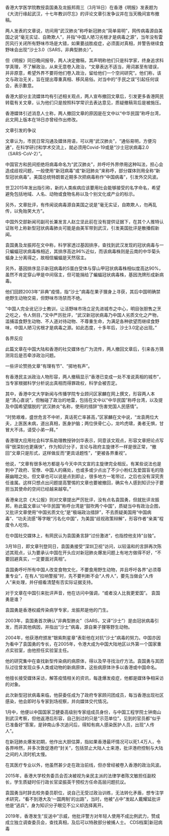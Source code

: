 

香港大学医学院教授袁国勇及龙振邦周三（3月18日）在香港《明报》发表题为《大流行缘起武汉，十七年教训尽忘》的评论文章引发争议并在当天晚间宣布撤稿。

两人发表的文章说，坊间用“武汉肺炎”称呼新冠肺炎“简单易明”，网传病毒源自美国之说“毫无实证、自欺欺人”，并指“中国人陋习劣根才是病毒之源”，当年没有雷厉风行关闭所有野味市场是大错，如果要战胜疫症，必须面对真相，并警告继续食野味会出现“沙士3.0（SARS，非典型肺炎）”。

但《明报》同日晚间报导，两人决定撤稿，其声明称他们只是科学家，终身追求科学真理，不了解政治，从来无意卷入政治，“文章表达不适当，用词甚至有错误，并非原意，希望外界不要将他们卷入政治，留给他们一个空间研究”。他们称，该文与政治无关，旨在提出尊重真相、移风易俗。对当中的“手民之误”引起任何误会，表示歉意。

香港大部分主流媒体均有引述相关观点，两人宣布撤回文章后，引发更多香港网民转载有关文章，认为他们只是按照科学常识去表达意见，质疑撤稿背后是被施压。

香港媒体引述消息人士称，两人撤回文章的原因是在文中以“中华民国”称呼台湾，此文网上版本在18日亦曾经作出修改。

文章引发的争议

文章认为，市民日常沟通及媒体用语，可以用“武汉肺炎”，“通俗易明，方便沟通”，在科学研讨和学术交流上，就必须用Covid-19或是“沙士冠状病毒2.0（SARS-CoV-2）”。

中国官方和民间拒绝将病毒命名为“武汉肺炎”，并呼吁外界停用这种叫法，担心会造成歧视问题，一般使用“新冠病毒”或“新冠肺炎”来称呼，部分媒体则用全称“新型冠状病毒”。美国总统特朗普近期多次把病毒称作“中国病毒”，引发外交风波。

世卫2015年发出指引称，新的人类疾病应该要用社会能够接受的名字命名，希望避免包括地域、人名、动物或食物名称以及个别文化或产业的标示。

另外，文章批评，有传闻说病毒源自美国之说是“毫无实证，自欺欺人，勿再乱传，以免贻笑大方”。

中国外交部新闻司副司长兼发言人赵立坚此前在没有提供证据下，在其个人推特认证账号上称新型冠状病毒肺炎可能是由美军带到武汉，引发美国批评是散播假新闻。

袁国勇及龙振邦在文中称，科学家透过基因排序，查找到武汉发现的冠状病毒与一只蝙蝠冠状病毒株相近，其排序高达96%近似，而该病毒株则是云南的中华菊头蝠身上分离得之，故相信蝙蝠是天然宿主。

另外，基因排序显示新冠病毒的S蛋白受体与穿山甲冠状病毒株相似度高达90%，虽然不肯定穿山甲是中间宿主，但可能捐给了蝙蝠冠状病毒株，基因洗牌形成新病毒。

他们回顾2003年“非典”疫情，指“沙士”病毒在果子狸身上寻获，其后中国明确禁绝野生动物交易，但野味市场禁而不绝。

“中国人完全讹记沙士教训，让活野味市场立足先进城市之中心，明目张胆售之烹之吃之，令人侧目，”文中严厉批评，“武汉新冠状病毒乃中国人劣质文化之产物，滥捕滥食野生动物、不人道对待动物、不尊重生命，为满足各种欲望而继续食野味，中国人陋习劣根才是病毒之源。如此态度，十多年后，沙士3.0定必出现。”

各界反应

此篇文章在中国大陆和香港的社交媒体也广为流传，两人撤回文章后，引来各方猜测背后是否牵涉政治问题。

一些评论赞扬文章“有理有节”、“掷地有声”。

有香港民主派政治人物形容，两人撤稿显示“香港已变成一处不准说真相的城市”，当专家根据科学分析说出真相而得罪政权，科学会被否定。

其中，香港中文大学新闻与传播学院专业顾问区家麟在网上撰文，形容两人本是“清心直说”，但触碰了政治的地雷，包括在文中以“中华民国”称呼台湾，以及提及中国希望摆脱的“武汉肺炎”名称，使用的措辞“伤害党国人民感情”。

“时势艰难，盛世危言不中听，真话死亡率甚高，”区家麟在文中说，“龙袁两位大夫，上医医未病，道出真相，医身护脑；两位侠骨仁心，龙吟虎啸，勇者无惧，甘冒大不讳，请受小弟一拜。”

香港理大应用社会科学系助理教授钟剑华表示，同意该文观点，形容文章把论点写得“很深刻也更痛快”，作为知识分子，言论与政府主旋律不一样是很正常，“撤回”文章只是形式，这样做反而“更具话题性”，“更被各界重视”。

他说，“文章有很多地方都是与今天中共文宣的主旋律完全相反。有某些说法也是刺中了政府、官僚、中国人的痛处，也或多或少点出了不少小粉红及爱国盲毛的隐蔽幽暗之处。但文章也可以说是点到即止，很多地方一笔带过，之后也没有深究责任谁属。这样只想点出问题提高警惕的文章也要被撤回，确实令人感到知识分子要担当其使命的空间已经越来越窄。”

香港亲北京《大公报》则对文章提出严厉批评，没有点名袁国勇，但就批评龙振邦，称此篇文章以“中华民国”称呼台湾是“鼓吹两个中国”，质疑当中有政治企图，又批评文章使用“中国劣质文化”是“极端政治措辞”，不去质疑美国用“中国病毒”、“功夫流感”等字眼“污名化中国”，为美国“歧视政策辩解”，形容作者“亲美”程度令人吃惊。

在中国社交媒体上，有网民认为袁国勇言辞“过份激进”，也指控他支持“台独”。

3月18日，即文章刊登同日，袁国勇接受“深圳卫视”访问，以较温和的言辞再次陈述其观点，认为要承认中国在开头应对新冠肺炎爆发问题上有地方做得不好，“不要回避真实，一定要面对真相”。

袁国勇呼吁所有中国人改变食物文化，不要食用野生动物，并且呼吁各界“必须尊重专业”，在有人“拉响警报”时，先不要判断不会“人传人”，要先当做会“人传人”来处理，并仔细看清楚有否实际证据支持。

对于文章在中国引来批评声音，他在访问中强调，“或者没人比我更爱国”。 袁国勇是谁？

袁国勇是香港权威传染病学专家，龙振邦是他的门生。

2003年，袁国勇首次确认“非典型肺炎”（SARS，又译“沙士”）是由冠状病毒引发，而非其他病因，并指出“沙士”病毒，源自果子狸等野生动物。

2004年，他获港府颁发“银紫荆星章”表彰他在对抗“沙士”病毒的努力。中国亦因为看中了袁国勇的专长，在2005年，令港大成为中国大陆地区以外第一个国家重点实验室，由他担任实验室主任。

他的研究集中在查找新型传染病的病原体，得以及早寻找治疗方法。袁国勇与其团队过往曾发现众多人类或动物的新病原体，这些病原体许多以香港或中国命名。

他擅长接受媒体采访，解答疫情相关的资讯，每逢爆发疫症，他都是媒体争相采访的对象。

此次新型冠状病毒来临，他获委任成为了政府专家顾问团成员，每当香港出现社区感染，他会即时与专家到场视察，并向媒体交代情况。

1月中，他便以中国国家卫健委高级别专家组成员身份，与中国工程学院士钟南山到武汉考察，但他返港后形容，自己到过的只是“示范单位”，见到的官员都“似乎已准备好”答案，是钟南山多次追问后，得知有病人感染医护人员，出现“人传人”。

在新冠肺炎爆发初期，他作出大胆估算，指如果香港最坏情况可以死1.4万人，令各界哗然，并多次敦促港府“封关”，包括禁止大陆人士来港，批评港府控制与大陆之间的人流时机太慢。

在其医疗专业以外，他虽然甚少走在政治前线，但亦曾经被卷入香港的政治风波。

2015年，香港大学校务委员会否决被视为亲民主派的法律学者陈文敏担任副校长，学生质疑时任行政长官梁振英干预校方任命高层问题抗议。

袁国勇当时辞去校务委员职位，说自己无受过政治训练，无法转化矛盾，想专注学术研究，“看不到港大及‘一国两制’的出路”，当时，他被“占中”发起人戴耀延批评他是“逃兵”，身为知识分子眼见不公义却选择离开。

2019年，香港发生“反送中”示威，他批评警方对年轻人使用不成比例武力，赞成成立独立调查委员会，查找真相，及后可以特赦部分被捕人士。 CDS档案|新冠病毒


